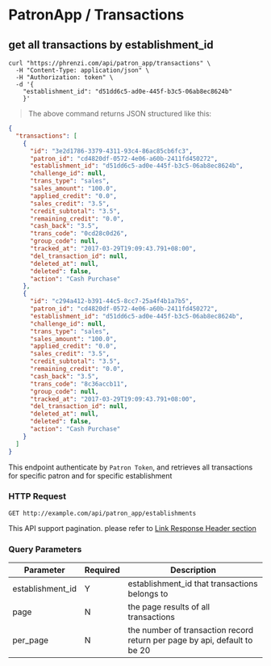 # PatronApp / Transactions

## get all transactions by establishment_id

```shell
curl "https://phrenzi.com/api/patron_app/transactions" \
  -H "Content-Type: application/json" \
  -H "Authorization: token" \
  -d '{
    "establishment_id": "d51dd6c5-ad0e-445f-b3c5-06ab8ec8624b"
    }'
```

> The above command returns JSON structured like this:

```json
{
  "transactions": [
    {
      "id": "3e2d1786-3379-4311-93c4-86ac85cb6fc3",
      "patron_id": "cd4820df-0572-4e06-a60b-2411fd450272",
      "establishment_id": "d51dd6c5-ad0e-445f-b3c5-06ab8ec8624b",
      "challenge_id": null,
      "trans_type": "sales",
      "sales_amount": "100.0",
      "applied_credit": "0.0",
      "sales_credit": "3.5",
      "credit_subtotal": "3.5",
      "remaining_credit": "0.0",
      "cash_back": "3.5",
      "trans_code": "0cd28c0d26",
      "group_code": null,
      "tracked_at": "2017-03-29T19:09:43.791+08:00",
      "del_transaction_id": null,
      "deleted_at": null,
      "deleted": false,
      "action": "Cash Purchase"
    },
    {
      "id": "c294a412-b391-44c5-8cc7-25a4f4b1a7b5",
      "patron_id": "cd4820df-0572-4e06-a60b-2411fd450272",
      "establishment_id": "d51dd6c5-ad0e-445f-b3c5-06ab8ec8624b",
      "challenge_id": null,
      "trans_type": "sales",
      "sales_amount": "100.0",
      "applied_credit": "0.0",
      "sales_credit": "3.5",
      "credit_subtotal": "3.5",
      "remaining_credit": "0.0",
      "cash_back": "3.5",
      "trans_code": "8c36accb11",
      "group_code": null,
      "tracked_at": "2017-03-29T19:09:43.791+08:00",
      "del_transaction_id": null,
      "deleted_at": null,
      "deleted": false,
      "action": "Cash Purchase"
    }
  ]
}
```

This endpoint authenticate by `Patron Token`, and retrieves all transactions for specific
patron and for specific establishment

### HTTP Request

`GET http://example.com/api/patron_app/establishments`

<aside class="info">This API support pagination. please refer to <a
href="#link-response-header">Link Response Header section</a></aside>

### Query Parameters

Parameter | Required | Description
--------- | ----------- | ----------
establishment_id | Y | establishment_id that transactions belongs to
page | N | the page results of all transactions
per_page | N | the number of transaction record return per page by api, default to be 20
